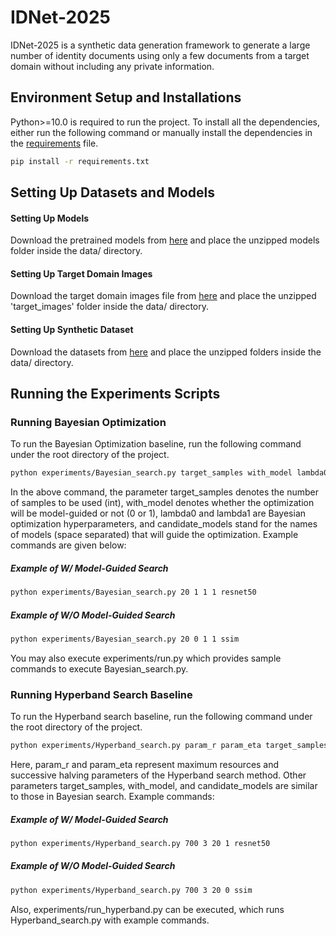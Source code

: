 # IDNet-2025
IDNet-2025 is a synthetic data generation framework to generate a large number of identity documents using only a few documents from a target domain without including any private information.

## Environment Setup and Installations
Python>=10.0 is required to run the project. To install all the dependencies, either run the following command or manually install the dependencies in the [requirements](/requirements.txt) file.
```bash
pip install -r requirements.txt
```


## Setting Up Datasets and Models
#### Setting Up Models
Download the pretrained models from [here](https://huggingface.co/datasets/cactuslab/IDNet-2025) and place the unzipped models folder inside the data/ directory.

#### Setting Up Target Domain Images
Download the target domain images file from [here](https://drive.google.com/file/d/1iqZ0rDuO0GSkc3Osrr7V_--JbvPOky5X/view?usp=sharing) and place the unzipped 'target_images' folder inside the data/ directory.

#### Setting Up Synthetic Dataset
Download the datasets from [here](https://huggingface.co/datasets/cactuslab/IDNet-2025) and place the unzipped folders inside the data/ directory.


## Running the Experiments Scripts

### Running Bayesian Optimization
To run the Bayesian Optimization baseline, run the following command under the root directory of the project.
```bash
python experiments/Bayesian_search.py target_samples with_model lambda0 lambda1 candidate_models
```
In the above command, the parameter target_samples denotes the number of samples to be used (int), with_model denotes whether the optimization will be model-guided or not (0 or 1), lambda0 and lambda1 are Bayesian optimization hyperparameters, and candidate_models stand for the names of models (space separated) that will guide the optimization. Example commands are given below:
##### Example of W/ Model-Guided Search
```bash
python experiments/Bayesian_search.py 20 1 1 1 resnet50
```
##### Example of W/O Model-Guided Search
```bash
python experiments/Bayesian_search.py 20 0 1 1 ssim
```
You may also execute experiments/run.py which provides sample commands to execute Bayesian_search.py.


### Running Hyperband Search Baseline
To run the Hyperband search baseline, run the following command under the root directory of the project.
```bash
python experiments/Hyperband_search.py param_r param_eta target_samples with_model candidate_models
```
Here, param_r and param_eta represent maximum resources and successive halving parameters of the Hyperband search method. Other parameters target_samples, with_model, and candidate_models are similar to those in Bayesian search. Example commands:
##### Example of W/ Model-Guided Search
```bash
python experiments/Hyperband_search.py 700 3 20 1 resnet50
```
##### Example of W/O Model-Guided Search
```bash
python experiments/Hyperband_search.py 700 3 20 0 ssim
```
Also, experiments/run_hyperband.py can be executed, which runs Hyperband_search.py with example commands.

